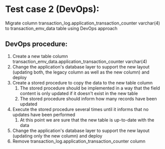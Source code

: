 # Test case 2 (DevOps): 

Migrate column transaction_log.application_transaction_counter varchar(4) to transaction_emv_data table using DevOps approach


## DevOps procedure:

1. Create a new table column transaction_emv_data.application_transaction_counter varchar(4)
2. Change the application's database layer to support the new layout (updating both, the legacy column as well as the new column) and deploy
3. Create a stored procedure to copy the data to the new table column
   1. The stored procedure should be implemented in a way that the field content is only updated if it doesn't exist in the new table
   2. The stored procedure should inform how many records have been updated
4. Execute the stored procedure several times until it informs that no updates have been performed
   1. At this point we are sure that the new table is up-to-date with the data
5. Change the application's database layer to support the new layout (updating only the new column) and deploy
6. Remove transaction_log.application_transaction_counter column

